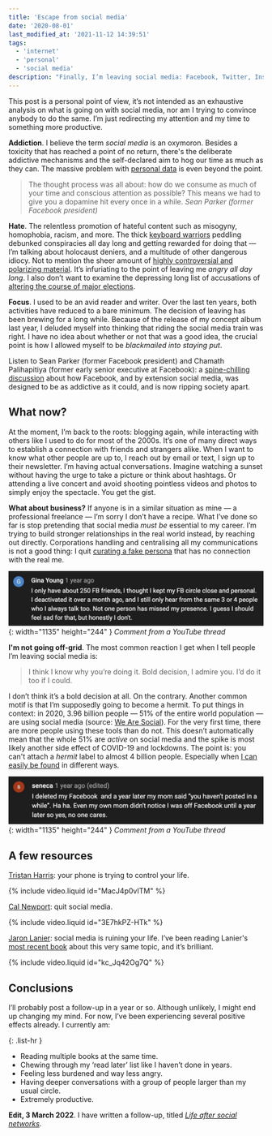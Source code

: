 ```yaml
---
title: 'Escape from social media'
date: '2020-08-01'
last_modified_at: '2021-11-12 14:39:51'
tags:
  - 'internet'
  - 'personal'
  - 'social media'
description: "Finally, I’m leaving social media: Facebook, Twitter, Instagram, WhatsApp, Reddit, Medium. I’ll be redirecting my attention and my time to something more productive."
---
```

This post is a personal point of view, it’s not intended as an exhaustive analysis on what is going on with social media, nor am I trying to convince anybody to do the same. I’m just redirecting my attention and my time to something more productive.

**Addiction**. I believe the term _social media_ is an oxymoron. Besides a toxicity that has reached a point of no return, there's the deliberate addictive mechanisms and the self-declared aim to hog our time as much as they can. The massive problem with [personal data](https://en.wikipedia.org/wiki/Facebook%E2%80%93Cambridge_Analytica_data_scandal) is even beyond the point.

> The thought process was all about: how do we consume as much of your time and conscious attention as possible? This means we had to give you a dopamine hit every once in a while.
> <cite>Sean Parker (former Facebook president)</cite>

**Hate**. The relentless promotion of hateful content such as misogyny, homophobia, racism, and more. The thick [keyboard warriors](https://youtu.be/VK6_tjizu_g) peddling debunked conspiracies all day long and getting rewarded for doing that — I’m talking about holocaust deniers, and a multitude of other dangerous idiocy. Not to mention the sheer amount of [highly controversial and polarizing material](https://www.theguardian.com/technology/2020/jul/26/yael-eisenstat-facebook-is-ripe-for-manipulation-and-viral-misinformation). It’s infuriating to the point of leaving me _angry all day long_. I also don’t want to examine the depressing long list of accusations of [altering the course of major elections](https://www.npr.org/sections/alltechconsidered/2017/11/16/564542100/how-disinformation-and-distortions-on-social-media-affected-elections-worldwide).

**Focus**. I used to be an avid reader and writer. Over the last ten years, both activities have reduced to a bare minimum. The decision of leaving has been brewing for a long while. Because of the release of my concept album last year, I deluded myself into thinking that riding the social media train was right. I have no idea about whether or not that was a good idea, the crucial point is how I allowed myself to be _blackmailed into staying put_.

Listen to Sean Parker (former Facebook president) and Chamath Palihapitiya (former early senior executive at Facebook): a [spine-chilling discussion](https://youtu.be/J54k7WrbfMg) about how Facebook, and by extension social media, was designed to be as addictive as it could, and is now ripping society apart.

## What now?

At the moment, I’m back to the roots: blogging again, while interacting with others like I used to do for most of the 2000s. It’s one of many direct ways to establish a connection with friends and strangers alike. When I want to know what other people are up to, I reach out by email or text, I sign up to their newsletter. I’m having actual conversations. Imagine watching a sunset without having the urge to take a picture or think about hashtags. Or attending a live concert and avoid shooting pointless videos and photos to simply enjoy the spectacle. You get the gist.

**What about business?** If anyone is in a similar situation as mine — a professional freelance — I’m sorry I don’t have a recipe. What I’ve done so far is stop pretending that social media _must be_ essential to my career. I’m trying to build stronger relationships in the real world instead, by reaching out directly. Corporations handling and centralising all my communications is not a good thing: I quit [curating a fake persona](https://www.nytimes.com/2017/05/09/learning/are-you-the-same-person-on-social-media-as-you-are-in-real-life.html) that has no connection with the real me.

![Comment from a YouTube thread](/assets/images/fb-deactivated.jpg){: width="1135" height="244" }
*Comment from a YouTube thread*

**I'm not going off-grid**. The most common reaction I get when I tell people I’m leaving social media is:

> I think I know why you’re doing it. Bold decision, I admire you. I’d do it too if I could.

I don’t think it’s a bold decision at all. On the contrary. Another common motif is that I’m supposedly going to become a hermit. To put things in context: in 2020, 3.96 billion people — 51% of the entire world population — are using social media (source: [We Are Social](https://wearesocial.com/sg/blog/2020/07/more-than-half-of-the-people-on-earth-now-use-social-media)). For the very first time, there are more people using these tools than do not. This doesn’t automatically mean that the whole 51% are _active_ on social media and the spike is most likely another side effect of COVID-19 and lockdowns. The point is: you can't attach a _hermit_ label to almost 4 billion people. Especially when [I can easily be found](/contact/) in different ways.

![Comment from a YouTube thread](/assets/images/fb-deactivated-02.jpg){: width="1135" height="244" }
*Comment from a YouTube thread*

## A few resources

[Tristan Harris](https://youtu.be/MacJ4p0vITM): your phone is trying to control your life.

{% include video.liquid id="MacJ4p0vITM" %}

[Cal Newport](https://youtu.be/3E7hkPZ-HTk): quit social media.

{% include video.liquid id="3E7hkPZ-HTk" %}

[Jaron Lanier](https://youtu.be/kc_Jq42Og7Q): social media is ruining your life. I’ve been reading Lanier's [most recent book](https://www.kobo.com/gb/en/ebook/ten-arguments-for-deleting-your-social-media-accounts-right-now-1) about this very same topic, and it’s brilliant.

{% include video.liquid id="kc_Jq42Og7Q" %}

## Conclusions

I’ll probably post a follow-up in a year or so. Although unlikely, I might end up changing my mind. For now, I’ve been experiencing several positive effects already. I currently am:

{: .list-hr }
- Reading multiple books at the same time.
- Chewing through my ‘read later’ list like I haven’t done in years.
- Feeling less burdened and way less angry.
- Having deeper conversations with a group of people larger than my usual circle.
- Extremely productive.

<aside class="warning">
  <p><strong>Edit, 3 March 2022</strong>. I have written a follow-up, titled <a href="{{ site.url }}/blog/life-after-social-networks/"><em>Life after social networks</em></a>.</p>
</aside>